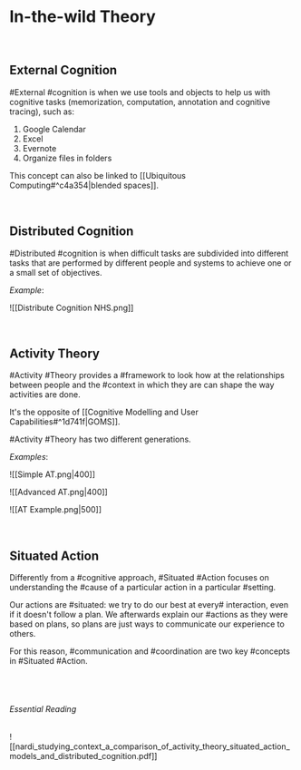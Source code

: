 # In-the-wild Theory
<br>

## External Cognition

#External #cognition is when we use tools and objects to help us with cognitive tasks (memorization, computation, annotation and cognitive tracing), such as:

1) Google Calendar
2) Excel
3) Evernote
4) Organize files in folders

This concept can also be linked to [[Ubiquitous Computing#^c4a354|blended spaces]].

<br>

## Distributed Cognition

#Distributed #cognition is when difficult tasks are subdivided into different tasks that are performed by different people and systems to achieve one or a small set of objectives.

*Example*:

![[Distribute Cognition NHS.png]]

<br>

## Activity Theory

#Activity #Theory provides a #framework to look how at the relationships between people and the #context in which they are can shape the way activities are done.

It's the opposite of [[Cognitive Modelling and User Capabilities#^1d741f|GOMS]].

#Activity #Theory has two different generations.

*Examples*:

![[Simple AT.png|400]]

![[Advanced AT.png|400]]

![[AT Example.png|500]]

<br>

## Situated Action

Differently from a #cognitive approach, #Situated #Action focuses on understanding the #cause of a particular action in a particular #setting.

Our actions are #situated: we try to do our best at every# interaction, even if it doesn't follow a plan. We afterwards explain our #actions as they were based on plans, so plans are just ways to communicate our experience to others.

For this reason, #communication and #coordination are two key #concepts in #Situated #Action.

<br>
<br>

###### Essential Reading

![[nardi_studying_context_a_comparison_of_activity_theory_situated_action_models_and_distributed_cognition.pdf]]
